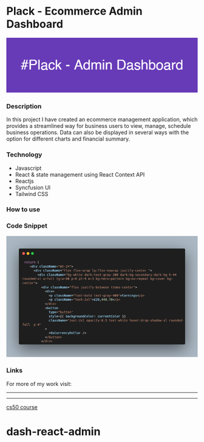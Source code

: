 # Plack - Ecommerce Admin Dashboard

![banner](/images/plackbanner.png)

### Description

In this project I have created an ecommerce management application, which provides a streamlined way for business users to view, manage, schedule business operations.
Data can also be displayed in several ways with the option for different charts and
financial summary.

### Technology

- Javascript
- React & state management using React Context API
- Reactjs
- Syncfusion UI
- Tailwind CSS

### How to use

### Code Snippet

![code snippet](images/carbonplack01.png)

### Links

For more of my work visit:

---

---

[cs50 course](https://perrellshaw.netlify.app/)

# dash-react-admin
